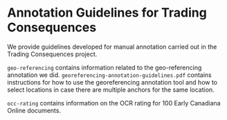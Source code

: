 Annotation Guidelines for Trading Consequences
==============================================

<p>We provide guidelines developed for manual annotation carried out in the Trading Consequences project.</p>

<code>geo-referencing</code> contains information related to the geo-referencing annotation we did.
	<code>georeferencing-annotation-guidelines.pdf</code> contains instructions for how to use the georeferencing annotation tool and how to select locations in case there are multiple anchors for the same location.

<code>occ-rating</code> contains information on the OCR rating for 100 Early Canadiana Online documents.
